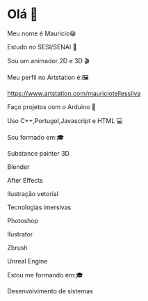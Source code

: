  # Olá 👋   
 
Meu nome é Mauricio😁  

Estudo no SESI/SENAI 🏫

Sou um animador 2D e 3D 🎬 

Meu perfil no Artstation é:🖼

https://www.artstation.com/mauriciotellessilva

Faço projetos com o Arduino 📱 

Uso C++,Portugol,Javascript e HTML 💻

Sou formado em:🎓

Substance painter 3D

Blender

After Effects

Ilustração vetorial

Tecnologias imersivas

Photoshop

Ilustrator

Zbrush

Unreal Engine

Estou me formando em:🎓

Desenvolvimento de sistemas

